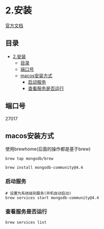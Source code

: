 # 2.安装

[官方文档](https://docs.mongodb.com/manual/tutorial/install-mongodb-on-os-x/#install-mongodb-community-edition)

## 目录

- [2.安装](#2安装)
  - [目录](#目录)
  - [端口号](#端口号)
  - [macos安装方式](#macos安装方式)
    - [启动服务](#启动服务)
    - [查看服务是否运行](#查看服务是否运行)

## 端口号

27017

## macos安装方式

使用brewhome(后面的操作都是基于brew)

    brew tap mongodb/brew

    brew install mongodb-community@4.4

### 启动服务

    # 设置为系统级别服务(开机自动启动)
    brew services start mongodb-community@4.4

### 查看服务是否运行

    brew services list

<CommentService/>
